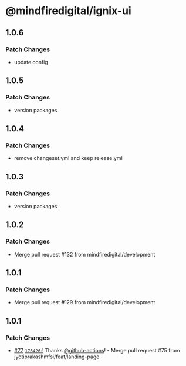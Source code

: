 # @mindfiredigital/ignix-ui

## 1.0.6

### Patch Changes

- update config

## 1.0.5

### Patch Changes

- version packages

## 1.0.4

### Patch Changes

- remove changeset.yml and keep release.yml

## 1.0.3

### Patch Changes

- version packages

## 1.0.2

### Patch Changes

- Merge pull request #132 from mindfiredigital/development

## 1.0.1

### Patch Changes

- Merge pull request #129 from mindfiredigital/development

## 1.0.1

### Patch Changes

- [#77](https://github.com/mindfiredigital/ignix-ui/pull/77) [`176426f`](https://github.com/mindfiredigital/ignix-ui/commit/176426ff27c47acc5f20cbab10040bd45be31903) Thanks [@github-actions](https://github.com/apps/github-actions)! - Merge pull request #75 from jyotiprakashmfsi/feat/landing-page
